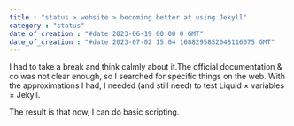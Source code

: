 ```yaml
---
title : "status > website > becoming better at using Jekyll"
category : "status"
date of creation : "#date 2023-06-19 00:00 0 GMT"
date_of_creation : "#date 2023-07-02 15:04 1688295852048116075 GMT"
---
```

I had to take a break and think calmly about it.The official documentation & co was not clear enough, so I searched for specific things on the web.
With the approximations I had, I needed (and still need) to test Liquid × variables × Jekyll.

The result is that now, I can do basic scripting.

